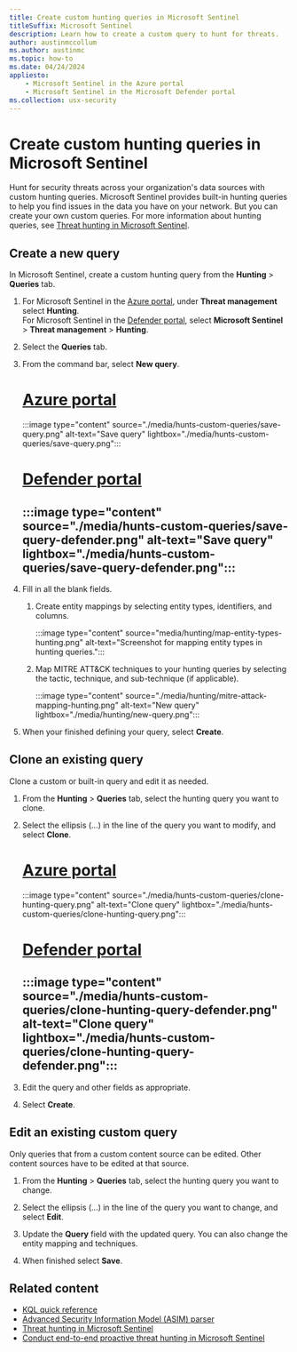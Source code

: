 ```yaml
---
title: Create custom hunting queries in Microsoft Sentinel
titleSuffix: Microsoft Sentinel
description: Learn how to create a custom query to hunt for threats. 
author: austinmccollum
ms.author: austinmc
ms.topic: how-to
ms.date: 04/24/2024
appliesto:
    - Microsoft Sentinel in the Azure portal
    - Microsoft Sentinel in the Microsoft Defender portal
ms.collection: usx-security
---
```


# Create custom hunting queries in Microsoft Sentinel

Hunt for security threats across your organization's data sources with custom hunting queries. Microsoft Sentinel provides built-in hunting queries to help you find issues in the data you have on your network. But you can create your own custom queries. For more information about hunting queries, see [Threat hunting in Microsoft Sentinel](hunting.md).

## Create a new query

In Microsoft Sentinel, create a custom hunting query from the **Hunting** > **Queries** tab.

1. For Microsoft Sentinel in the [Azure portal](https://portal.azure.com), under **Threat management**  select **Hunting**.<br> For Microsoft Sentinel in the [Defender portal](https://security.microsoft.com/), select **Microsoft Sentinel** > **Threat management** > **Hunting**.
1. Select the **Queries** tab.
1. From the command bar, select **New query**.

   # [Azure portal](#tab/azure-portal)
   :::image type="content" source="./media/hunts-custom-queries/save-query.png" alt-text="Save query" lightbox="./media/hunts-custom-queries/save-query.png":::

   # [Defender portal](#tab/defender-portal)
   :::image type="content" source="./media/hunts-custom-queries/save-query-defender.png" alt-text="Save query" lightbox="./media/hunts-custom-queries/save-query-defender.png":::
   ---

1. Fill in all the blank fields.

    1. Create entity mappings by selecting entity types, identifiers, and columns.

        :::image type="content" source="media/hunting/map-entity-types-hunting.png" alt-text="Screenshot for mapping entity types in hunting queries.":::

    1. Map MITRE ATT&CK techniques to your hunting queries by selecting the tactic, technique, and sub-technique (if applicable).

        :::image type="content" source="./media/hunting/mitre-attack-mapping-hunting.png" alt-text="New query" lightbox="./media/hunting/new-query.png":::

1.  When your finished defining your query, select **Create**.

## Clone an existing query

Clone a custom or built-in query and edit it as needed.
 
1. From the **Hunting** > **Queries** tab, select the hunting query you want to clone.
1. Select the ellipsis (...) in the line of the query you want to modify, and select **Clone**.

   # [Azure portal](#tab/azure-portal)
   :::image type="content" source="./media/hunts-custom-queries/clone-hunting-query.png" alt-text="Clone query" lightbox="./media/hunts-custom-queries/clone-hunting-query.png":::
   # [Defender portal](#tab/defender-portal)
   :::image type="content" source="./media/hunts-custom-queries/clone-hunting-query-defender.png" alt-text="Clone query" lightbox="./media/hunts-custom-queries/clone-hunting-query-defender.png":::
   ---
1. Edit the query and other fields as appropriate.
1. Select **Create**.

## Edit an existing custom query

Only queries that from a custom content source can be edited. Other content sources have to be edited at that source.

1. From the **Hunting** > **Queries** tab, select the hunting query you want to change. 

1. Select the ellipsis (...) in the line of the query you want to change, and select **Edit**.

1. Update the **Query** field with the updated query. You can also change the entity mapping and techniques.
1. When finished select **Save**.

## Related content

- [KQL quick reference](/azure/data-explorer/kusto/query/kql-quick-reference?toc=%2Fazure%2Fsentinel%2FTOC.json&bc=%2Fazure%2Fsentinel%2Fbreadcrumb%2Ftoc.json)
- [Advanced Security Information Model (ASIM) parser](normalization-about-parsers.md)
- [Threat hunting in Microsoft Sentinel](hunting.md)
- [Conduct end-to-end proactive threat hunting in Microsoft Sentinel](hunts.md)

